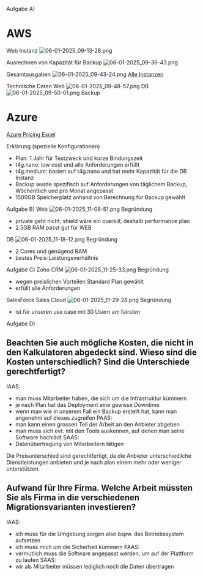 
Aufgabe A)
# AWS
Web Instanz
![06-01-2025_09-13-28.png](images%2F06-01-2025_09-13-28.png)

Ausrechnen von Kapazität für Backup
![06-01-2025_09-36-43.png](images%2F06-01-2025_09-36-43.png)

Gesamtausgaben
![06-01-2025_09-43-24.png](images%2F06-01-2025_09-43-24.png)
[Alle Instanzen](images%2F665b2cd4-5a46-4c36-9f50-3d22cec476c5.pdf)

Technische Daten
Web
![06-01-2025_09-48-57.png](images%2F06-01-2025_09-48-57.png)
DB
![06-01-2025_09-50-01.png](images%2F06-01-2025_09-50-01.png)
Backup

# Azure
[Azure Pricing Excel](images%2FExportedEstimate%20%281%29.xlsx)

Erklärung (spezielle Konfigurationen)
- Plan: 1 Jahr für Testzweck und kurze Bindungszeit
- t4g.nano: low cost und alle Anforderungen erfüllt
- t4g.medium: basiert auf t4g.nano und hat mehr Kapazität für die DB Instanz
- Backup wurde spezifisch auf Anforderungen von täglichem Backup, Wöchentlich und pro Monat angepasst
- 1500GB Speicherplatz anhand von Berechnung für Backup gewählt

Aufgabe B)
Web
![06-01-2025_11-08-51.png](images%2F06-01-2025_11-08-51.png)
Begründung
- private geht nicht, shield wäre ein overkill, deshalb performance plan
- 2.5GB RAM passt gut für WEB

DB 
![06-01-2025_11-18-12.png](images%2F06-01-2025_11-18-12.png)
Begründung
- 2 Cores und genügend RAM
- bestes Preis-Leistungsverhältnis

Aufgabe C)
Zoho CRM
![06-01-2025_11-25-33.png](images%2F06-01-2025_11-25-33.png)
Begründung
- wegen preislichen Vorteilen Standard Plan gewählt
- erfüllt alle Anforderungen

SalesForce Sales Cloud
![06-01-2025_11-29-28.png](images%2F06-01-2025_11-29-28.png)
Begründung
- ist für unseren use case mit 30 Usern am fairsten

Aufgabe D)
## Beachten Sie auch mögliche Kosten, die nicht in den Kalkulatoren abgedeckt sind. Wieso sind die Kosten unterschiedlich? Sind die Unterschiede gerechtfertigt?
IAAS: 
- man muss Mitarbeiter haben, die sich um die Infrastruktur kümmern
- je nach Plan hat das Deployment eine gewisse Downtime
- wenn man wie in unserem Fall ein Backup erstellt hat, kann man angenehm auf dieses zugreifen
PAAS:
- man kann einen grossen Teil der Arbeit an den Anbieter abgeben
- man muss sich evt. mit den Tools auskennen, auf denen man seine Software hochlädt
SAAS:
- Datenübertragung von Mitarbeitern tätigen

Die Preisunterschied sind gerechtfertigt, da die Anbieter unterschiedliche Dienstleistungen anbieten und je nach plan einem mehr oder weniger unterstützen.

## Aufwand für Ihre Firma. Welche Arbeit müssten Sie als Firma in die verschiedenen Migrationsvarianten investieren?
IAAS:
- ich muss für die Umgebung sorgen also bspw. das Betriebssystem aufsetzen
- ich muss mich um die Sicherheit kümmern
PAAS:
- vermutlich muss die Software angepasst werden, um auf der Plattform zu laufen
SAAS:
- wir als Mitarbeiter müssen lediglich noch die Daten übertragen
